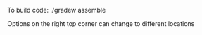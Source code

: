 To build code: ./gradew assemble

Options on the right top corner can change to different locations 

